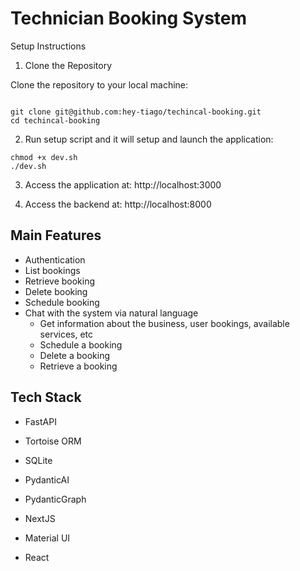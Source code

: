 # Technician Booking System

Setup Instructions

1. Clone the Repository

Clone the repository to your local machine:

```

git clone git@github.com:hey-tiago/techincal-booking.git
cd techincal-booking

```

2. Run setup script and it will setup and launch the application:

```
chmod +x dev.sh
./dev.sh
```

3. Access the application at: http://localhost:3000

4. Access the backend at: http://localhost:8000

## Main Features

- Authentication
- List bookings
- Retrieve booking
- Delete booking
- Schedule booking
- Chat with the system via natural language
  - Get information about the business, user bookings, available services, etc
  - Schedule a booking
  - Delete a booking
  - Retrieve a booking

## Tech Stack

- FastAPI
- Tortoise ORM
- SQLite
- PydanticAI
- PydanticGraph

- NextJS
- Material UI
- React
